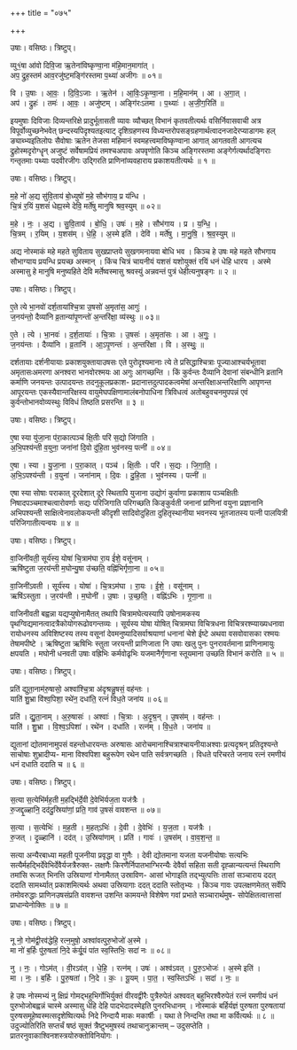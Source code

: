 +++
title = "०७५"

+++


उषाः। वसिष्ठः। त्रिष्टुप्।

व्यु१॒॑षा आ॑वो दिवि॒जा ऋ॒तेना॑विष्कृण्वा॒ना म॑हि॒मान॒मागा॑त् ।  
अप॒ द्रुह॒स्तम॑ आव॒रजु॑ष्ट॒मङ्गि॑रस्तमा प॒थ्या॑ अजीगः ॥ ०१॥

वि । उ॒षाः । आ॒वः॒ । दि॒वि॒ऽजाः । ऋ॒तेन॑ । आ॒विः॒ऽकृ॒ण्वा॒ना । म॒हि॒मान॑म् । आ । अ॒गा॒त् ।  
अप॑ । द्रुहः॑ । तमः॑ । आ॒वः॒ । अजु॑ष्टम् । अङ्गि॑रःऽतमा । प॒थ्याः॑ । अ॒जी॒ग॒रिति॑ ॥

इयमुषाः दिविजाः दिव्यन्तरिक्षे प्रादुर्भूतासती व्यावः व्यौच्छत् विभानं कृतवतीत्यर्थः वसिर्निवासवाची अत्र विपूर्वोव्युच्छनेभवेत् छन्दस्यपिदृश्यतइत्याट् दृशिग्रहणस्य विध्यन्तरोपसङ्ग्रहणार्थत्वादनजादेरप्याडागमः हल् ङ्याब्भ्यइतिलोपः सैवोषाः ऋतेन तेजसा महिमानं स्वमहत्त्वमाविष्कृण्वाना आगात् आगतवती आगत्यच द्रुहोस्मदृरोग्धॄन् अजुष्टं सर्वेषामप्रियं तमश्चअपावः अपवृणोति किञ्च अङ्गिरस्तमा अङ्गेर्गत्यर्थादङ्गिराः गन्तृतमाः पथ्याः पदवीरजीगः उद्गिरति प्राणिनांव्यवहाराय प्रकाशयतीत्यर्थः ॥ १ ॥

उषाः। वसिष्ठः। त्रिष्टुप्।

म॒हे नो॑ अ॒द्य सु॑वि॒ताय॑ बो॒ध्युषो॑ म॒हे सौभ॑गाय॒ प्र य॑न्धि ।  
चि॒त्रं र॒यिं य॒शसं॑ धेह्य॒स्मे देवि॒ मर्ते॑षु मानुषि श्रव॒स्युम् ॥ ०२॥

म॒हे । नः॒ । अ॒द्य । सु॒वि॒ताय॑ । बो॒धि॒ । उषः॑ । म॒हे । सौभ॑गाय । प्र । य॒न्धि॒ ।  
चि॒त्रम् । र॒यिम् । य॒शस॑म् । धे॒हि॒ । अ॒स्मे इति॑ । देवि॑ । मर्ते॑षु । मा॒नु॒षि॒ । श्र॒व॒स्युम् ॥

अद्य नोस्माकं महे महते सुविताय सुखप्राप्तये सुखगमनायवा बोधि भव । किञ्च हे उषः महे महते सौभगाय सौभाग्याय प्रयन्धि प्रयच्छ अस्मान् । किंच चित्रं चायनीयं यशसं यशोयुक्तं रयिं धनं धेहि धारय । अस्मे अस्मासु हे मानुषि मनुष्यहिते देवि मर्तेष्वस्मासु श्रवस्युं अन्नवन्तं पुत्रं धेहीत्यनुषङ्गः ॥ २ ॥

उषाः। वसिष्ठः। त्रिष्टुप्।

ए॒ते त्ये भा॒नवो॑ दर्श॒ताया॑श्चि॒त्रा उ॒षसो॑ अ॒मृता॑स॒ आगुः॑ ।  
ज॒नय॑न्तो॒ दैव्या॑नि व्र॒तान्या॑पृ॒णन्तो॑ अ॒न्तरि॑क्षा॒ व्य॑स्थुः ॥ ०३॥

ए॒ते । त्ये । भा॒नवः॑ । द॒र्श॒तायाः॑ । चि॒त्राः । उ॒षसः॑ । अ॒मृता॑सः । आ । अ॒गुः॒ ।  
ज॒नय॑न्तः । दैव्या॑नि । व्र॒तानि॑ । आ॒ऽपृ॒णन्तः॑ । अ॒न्तरि॑क्षा । वि । अ॒स्थुः॒ ॥

दर्शतायाः दर्शनीयायाः प्रकाशयुक्तायाउषसः एते पुरोदृश्यमानाः त्ये ते प्रसिद्धाश्चित्राः पूज्याआश्चर्यभूतावा अमृतासःअमरणा अनश्वरा भानवोरश्मयः आ अगुः आगच्छन्ति । किं कुर्वन्तः दैव्यानि देवानां संबन्धीनि व्रतानि कर्माणि जनयन्तः उत्पादयन्तः तदनुकूलप्रकाश- प्रदानात्तदुत्पादकत्वमेषां अन्तरिक्षाअन्तरिक्षाणि आपृणन्त आपूरयन्तः एकस्यैवान्तरिक्षस्य वायुमेघपक्षिणामालंबनोपाधिना त्रिविधत्वं अतोबहुवचनमुपपन्नं एवं कुर्वन्तोभानवोव्यस्थुः विविधं तिष्ठति प्रसरन्ति ॥ ३ ॥

उषाः। वसिष्ठः। त्रिष्टुप्।

ए॒षा स्या यु॑जा॒ना प॑रा॒कात्पञ्च॑ क्षि॒तीः परि॑ स॒द्यो जि॑गाति ।  
अ॒भि॒पश्य॑न्ती व॒युना॒ जना॑नां दि॒वो दु॑हि॒ता भुव॑नस्य॒ पत्नी॑ ॥ ०४॥

ए॒षा । स्या । यु॒जा॒ना । प॒रा॒कात् । पञ्च॑ । क्षि॒तीः । परि॑ । स॒द्यः । जि॒गा॒ति॒ ।  
अ॒भि॒ऽपश्य॑न्ती । व॒युना॑ । जना॑नाम् । दि॒वः । दु॒हि॒ता । भुव॑नस्य । पत्नी॑ ॥

एषा स्या सोषाः पराकात् दूरदेशात् दूरे स्थितापि युजाना उद्योगं कुर्वाणा प्रकाशाय पञ्चक्षितीः निषादपञ्चमाश्चत्वारोवर्णाः सद्यः परिजिगाति परिगच्छति किङ्कुर्वती जनानां प्राणिनां वयुना प्रज्ञानानि अभिपश्यन्ती साक्षित्वेनावलोकयन्ती कीदृशी सादिवोदुहिता दुहितृस्थानीया भवनस्य भूतजातस्य पत्नी पालयित्री परिजिगातीत्यन्वयः ॥ ४ ॥

उषाः। वसिष्ठः। त्रिष्टुप्।

वा॒जिनी॑वती॒ सूर्य॑स्य॒ योषा॑ चि॒त्राम॑घा रा॒य ई॑शे॒ वसू॑नाम् ।  
ऋषि॑ष्टुता ज॒रय॑न्ती म॒घोन्यु॒षा उ॑च्छति॒ वह्नि॑भिर्गृणा॒ना ॥ ०५॥

वा॒जिनी॑ऽवती । सूर्य॑स्य । योषा॑ । चि॒त्रऽम॑घा । रा॒यः । ई॒शे॒ । वसू॑नाम् ।  
ऋषि॑ऽस्तुता । ज॒रय॑न्ती । म॒घोनी॑ । उ॒षाः । उ॒च्छ॒ति॒ । वह्नि॑ऽभिः । गृ॒णा॒ना ॥

वाजिनीवती बह्वन्ना यद्यप्युषोनामैतत् तथापि चित्रामघेत्यस्यापि उषोनामकस्य पृथग्विद्यमानत्वादत्रैकोयोगरूढोवगन्तव्यः । सूर्यस्य योषा योषित् चित्रामघा विचित्रधना विचित्ररश्म्याख्यधनावा रायोधनस्य अविशिष्टस्य तस्य वसूनां देवमनुष्यादिसर्वाश्रयाणां धनानां चेशे ईष्टे अथवा वसवोवासका रश्मयः तेषामपीष्टे । ऋषिष्टुता ऋषिभिः स्तुता जरयन्ती प्राणिजाता नि उषाः खलु पुनः पुनरावर्तमाना प्राणिनामायुः क्षपयति । मघोनी धनवती उषाः वह्रिभिः कर्मवोढृभिः यजमानैर्गृणाना स्तूयमाना उच्छति विभानं करोति ॥ ५ ॥

उषाः। वसिष्ठः। त्रिष्टुप्।

प्रति॑ द्युता॒नाम॑रु॒षासो॒ अश्वा॑श्चि॒त्रा अ॑दृश्रन्नु॒षसं॒ वह॑न्तः ।  
याति॑ शु॒भ्रा वि॑श्व॒पिशा॒ रथे॑न॒ दधा॑ति॒ रत्नं॑ विध॒ते जना॑य ॥ ०६॥

प्रति॑ । द्यु॒ता॒नाम् । अ॒रु॒षासः॑ । अश्वाः॑ । चि॒त्राः । अ॒दृ॒श्र॒न् । उ॒षस॑म् । वह॑न्तः ।  
याति॑ । शु॒भ्रा । वि॒श्व॒ऽपिशा॑ । रथे॑न । दधा॑ति । रत्न॑म् । वि॒ध॒ते । जना॑य ॥

द्युतानां द्योतमानामुपसं वहन्तोधारयन्तः अरुषासः आरोचमानाश्चित्राश्चायनीयाअश्वाः प्रत्यदृश्रन् प्रतिदृश्यन्ते साचोषाः शुभ्रादीप्य- माना विश्वपिशा बहुरूपेण रथेन पाति सर्वत्रगच्छति । विधते परिचरते जनाय रत्नं रमणीयं धनं दधाति ददाति च ॥ ६ ॥

उषाः। वसिष्ठः। त्रिष्टुप्।

स॒त्या स॒त्येभि॑र्मह॒ती म॒हद्भि॑र्दे॒वी दे॒वेभि॑र्यज॒ता यज॑त्रैः ।  
रु॒जद्दृ॒ळ्हानि॒ दद॑दु॒स्रिया॑णां॒ प्रति॒ गाव॑ उ॒षसं॑ वावशन्त ॥ ०७॥

स॒त्या । स॒त्येभिः॑ । म॒ह॒ती । म॒हत्ऽभिः॑ । दे॒वी । दे॒वेभिः॑ । य॒ज॒ता । यज॑त्रैः ।  
रु॒जत् । दृ॒ळ्हानि॑ । दद॑त् । उ॒स्रिया॑णाम् । प्रति॑ । गावः॑ । उ॒षस॑म् । वा॒व॒श॒न्त॒ ॥

सत्या अन्यैरबाध्या महती पूजनीया प्रवृद्धा वा गुणैः । देवी द्योतमाना यजता यजनीयोषाः सत्यभिः सत्यैर्महद्भिर्देवेभिर्देवैर्यजत्रैरुक्त- लक्षणैः किरणैर्निपातभाग्भिरन्यैः देवैर्वा सहिता सती दृह्ळान्यत्यन्तं स्थिराणि तमांसि रूजत् भिनत्ति उस्रियाणां गोनामैतत् उस्राविण- आसां भोगाइति तद्भ्युत्पत्तिः तासां सञ्चाराय ददत् ददाति सामर्थ्यात् प्रकाशमित्यर्थः अथवा उस्रियागाः ददत् ददाति स्तोतृभ्यः । किञ्च गावः उपलक्षणमेतत् सर्वेपि तमोवरुद्धाः प्राणिनउषसंप्रति वावशन्त उशन्ति कामयन्ते विशेषेण गवां प्रभाते सञ्चारार्थमुष- सोपेक्षितत्वात्तासां प्राधान्येनोक्तिः ॥ ७ ॥

उषाः। वसिष्ठः। त्रिष्टुप्।

नू नो॒ गोम॑द्वी॒रव॑द्धेहि॒ रत्न॒मुषो॒ अश्वा॑वत्पुरु॒भोजो॑ अ॒स्मे ।  
मा नो॑ ब॒र्हिः पु॑रु॒षता॑ नि॒दे क॑र्यू॒यं पा॑त स्व॒स्तिभिः॒ सदा॑ नः ॥ ०८॥

नु । नः॒ । गोऽम॑त् । वी॒रऽव॑त् । धे॒हि॒ । रत्न॑म् । उषः॑ । अश्व॑ऽवत् । पु॒रु॒ऽभोजः॑ । अ॒स्मे इति॑ ।  
मा । नः॒ । ब॒र्हिः । पु॒रु॒षता॑ । नि॒दे । कः॒ । यू॒यम् । पा॒त॒ । स्व॒स्तिऽभिः॑ । सदा॑ । नः॒ ॥

हे उषः नोस्मभ्यं नु क्षिप्रं गोमद्भहुभिर्गोभिर्युक्तं वीरवद्वीरैः पुत्रैरुपेतं अश्ववत् बहुभिरश्वैरुपेतं रत्नं रमणीयं धनं पुरुभोजोबह्वन्नं चास्मे अस्मासु धेहि देहि पादभेदादस्मेइति पुनरभिधानम् । नोस्माकं बर्हिर्यज्ञं पुरुषता पुरुषतायां पुरुषसमूहेष्वस्मत्सदृशेष्वित्यर्थः निदे निन्दायै माकः मकार्षीः । यथा ते निन्दन्ति तथा मा कर्वित्यर्थः ॥ ८ ॥उदुज्योतिरिति सप्तर्चं षष्ठं सूक्तं त्रैष्टुभमुषस्यं तथाचानुक्रान्तम् – उदुसप्तेति । प्रातरनुवाकाश्विनशस्त्रयोरुक्तोविनियोगः ।
